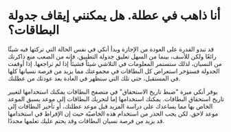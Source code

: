 # أنا ذاهب في عطلة. هل يمكنني إيقاف جدولة البطاقات؟

قد تبدو القدرة على العودة من الإجازة وبدأ أنكي في نفس الحالة التي تركتها فيه شيئًا رائعًا ولكن للأسف، بينما من السهل تعليق جدولة التطبيق، فإنه من الصعب منع ذاكرتك من النسيان، لذلك ستستمر المعلومات في التلاشي شيئاً فشيئاً إذا لم تراجعها.
إذا أوقفت الجدولة فستؤخر استعراض كل البطاقات في مجموعتك مما يزيد من فرصة نسيانها كلها في المستقبل، حتى تلك التي ستظهر في العادة بعد عودتك من عطلتك.

يوفر أنكي ميزة "ضبط تاريخ الاستحقاق" في متصفح البطاقات يمكنك استخدامها لتغيير تاريخ استحقاق البطاقات.
يمكنك استخدامها إما لتحريك البطاقات إلى موعد يسبق الموعد الخاص بها مما يساعدك على دراسة المزيد قبل موعد عطلتك، أو تأخير البطاقات إلى موعد لاحق. لكن يجب الحذر من استخدام هذه الخاصيّة حيث إن الإفراط في استخدامها قد يزيد من فرصة نسيان البطاقات وقد يحتم عليك تعلمها مجددًا.
